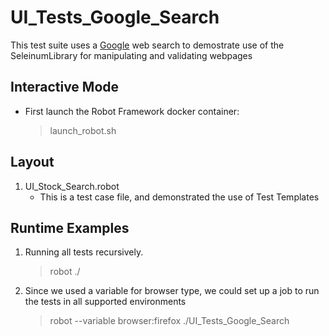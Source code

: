 UI_Tests_Google_Search
==================
This test suite uses a [Google](google.com) web search to demostrate use of the SeleinumLibrary for manipulating and validating webpages

## Interactive Mode
 * First launch the Robot Framework docker container:
    > launch_robot.sh
## Layout
1. UI_Stock_Search.robot	
    * This is a test case file, and demonstrated the use of Test Templates
## Runtime Examples
1. Running all tests recursively.
    > robot ./
2. Since we used a variable for browser type, we could set up a job to run the tests in all supported environments
    > robot --variable browser:firefox ./UI_Tests_Google_Search

